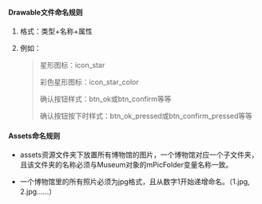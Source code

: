 #### Drawable文件命名规则

1. 格式：类型+名称+属性

2. 例如：

   > 星形图标：icon_star
   >
   > 彩色星形图标：icon_star_color
   >
   > 确认按钮样式：btn_ok或btn_confirm等等
   >
   > 确认按钮按下时样式：btn_ok_pressed或btn_confirm_pressed等等

#### Assets命名规则

- assets资源文件夹下放置所有博物馆的图片，一个博物馆对应一个子文件夹，且该文件夹的名称必须与Museum对象的mPicFolder变量名称一致。

- 一个博物馆里的所有照片必须为jpg格式，且从数字1开始递增命名。（1.jpg, 2.jpg……）